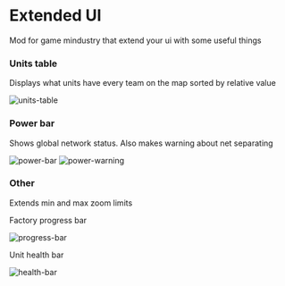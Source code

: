 # Extended UI

Mod for game mindustry that extend your ui with some useful things

### Units table

Displays what units have every team on the map sorted by relative value

![units-table](https://cdn.discordapp.com/attachments/606977691757051920/950541449554976788/unknown.png)

### Power bar

Shows global network status. Also makes warning about net separating

![power-bar](https://cdn.discordapp.com/attachments/606977691757051920/950107054088015952/unknown.png)
![power-warning](https://cdn.discordapp.com/attachments/606977691757051920/950106865902182480/unknown.png)

### Other

Extends min and max zoom limits

Factory progress bar

![progress-bar](https://cdn.discordapp.com/attachments/606977691757051920/951186180895023165/unknown.png)

Unit health bar

![health-bar](https://cdn.discordapp.com/attachments/606977691757051920/951581427873484830/unknown.png)
